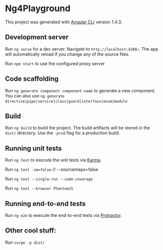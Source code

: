 # Ng4Playground

This project was generated with [Angular CLI](https://github.com/angular/angular-cli) version 1.4.3.

## Development server

Run `ng serve` for a dev server. Navigate to `http://localhost:4200/`. The app will automatically reload if you change any of the source files.

Run `npm start` to use the configured proxy server

## Code scaffolding

Run `ng generate component component-name` to generate a new component. You can also use `ng generate directive|pipe|service|class|guard|interface|enum|module`.

## Build

Run `ng build` to build the project. The build artifacts will be stored in the `dist/` directory. Use the `-prod` flag for a production build.

## Running unit tests

Run `ng test` to execute the unit tests via [Karma](https://karma-runner.github.io).

Run `ng test -sm=false` // --sourcemaps=false 

Run `ng test --single-run --code-coverage`

Run `ng test --browser PhantomJS`

## Running end-to-end tests

Run `ng e2e` to execute the end-to-end tests via [Protractor](http://www.protractortest.org/).

## Other cool stuff:

Run `surge -p dist/`